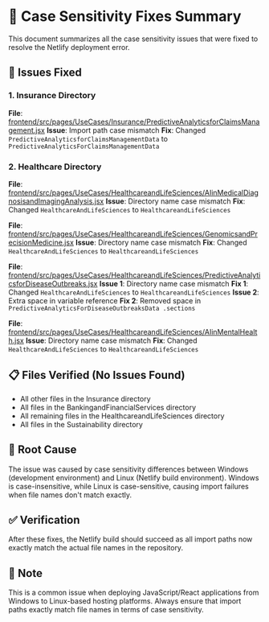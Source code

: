 # 📝 Case Sensitivity Fixes Summary

This document summarizes all the case sensitivity issues that were fixed to resolve the Netlify deployment error.

## 🔧 Issues Fixed

### 1. Insurance Directory
**File**: [frontend/src/pages/UseCases/Insurance/PredictiveAnalyticsforClaimsManagement.jsx](file:///c:/Users/sathi/OneDrive/Desktop/Dwansys/frontend/src/pages/UseCases/Insurance/PredictiveAnalyticsforClaimsManagement.jsx)
**Issue**: Import path case mismatch
**Fix**: Changed `PredictiveAnalyticsforClaimsManagementData` to `PredictiveAnalyticsForClaimsManagementData`

### 2. Healthcare Directory
**File**: [frontend/src/pages/UseCases/HealthcareandLifeSciences/AIinMedicalDiagnosisandImagingAnalysis.jsx](file:///c:/Users/sathi/OneDrive/Desktop/Dwansys/frontend/src/pages/UseCases/HealthcareandLifeSciences/AIinMedicalDiagnosisandImagingAnalysis.jsx)
**Issue**: Directory name case mismatch
**Fix**: Changed `HealthcareAndLifeSciences` to `HealthcareandLifeSciences`

**File**: [frontend/src/pages/UseCases/HealthcareandLifeSciences/GenomicsandPrecisionMedicine.jsx](file:///c:/Users/sathi/OneDrive/Desktop/Dwansys/frontend/src/pages/UseCases/HealthcareandLifeSciences/GenomicsandPrecisionMedicine.jsx)
**Issue**: Directory name case mismatch
**Fix**: Changed `HealthcareAndLifeSciences` to `HealthcareandLifeSciences`

**File**: [frontend/src/pages/UseCases/HealthcareandLifeSciences/PredictiveAnalyticsforDiseaseOutbreaks.jsx](file:///c:/Users/sathi/OneDrive/Desktop/Dwansys/frontend/src/pages/UseCases/HealthcareandLifeSciences/PredictiveAnalyticsforDiseaseOutbreaks.jsx)
**Issue 1**: Directory name case mismatch
**Fix 1**: Changed `HealthcareAndLifeSciences` to `HealthcareandLifeSciences`
**Issue 2**: Extra space in variable reference
**Fix 2**: Removed space in `PredictiveAnalyticsForDiseaseOutbreaksData .sections`

**File**: [frontend/src/pages/UseCases/HealthcareandLifeSciences/AIinMentalHealth.jsx](file:///c:/Users/sathi/OneDrive/Desktop/Dwansys/frontend/src/pages/UseCases/HealthcareandLifeSciences/AIinMentalHealth.jsx)
**Issue**: Directory name case mismatch
**Fix**: Changed `HealthcareAndLifeSciences` to `HealthcareandLifeSciences`

## 📋 Files Verified (No Issues Found)
- All other files in the Insurance directory
- All files in the BankingandFinancialServices directory
- All remaining files in the HealthcareandLifeSciences directory
- All files in the Sustainability directory

## 🎯 Root Cause
The issue was caused by case sensitivity differences between Windows (development environment) and Linux (Netlify build environment). Windows is case-insensitive, while Linux is case-sensitive, causing import failures when file names don't match exactly.

## ✅ Verification
After these fixes, the Netlify build should succeed as all import paths now exactly match the actual file names in the repository.

## 📝 Note
This is a common issue when deploying JavaScript/React applications from Windows to Linux-based hosting platforms. Always ensure that import paths exactly match file names in terms of case sensitivity.